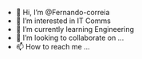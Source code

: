 - 👋 Hi, I’m @Fernando-correia
- 👀 I’m interested in IT Comms
- 🌱 I’m currently learning Engineering
- 💞️ I’m looking to collaborate on ...
- 📫 How to reach me ...

<!---
Fernando-correia/Fernando-correia is a ✨ special ✨ repository because its `README.md` (this file) appears on your GitHub profile.
You can click the Preview link to take a look at your changes.
--->
